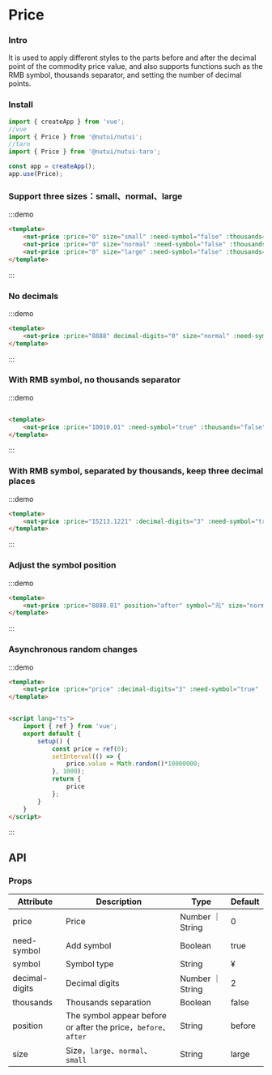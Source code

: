 # Price

### Intro

It is used to apply different styles to the parts before and after the decimal point of the commodity price value, and also supports functions such as the RMB symbol, thousands separator, and setting the number of decimal points.

### Install

```javascript
import { createApp } from 'vue';
//vue
import { Price } from '@nutui/nutui';
//taro
import { Price } from '@nutui/nutui-taro';

const app = createApp();
app.use(Price);

```


### Support three sizes：small、normal、large

:::demo

``` html
<template>
    <nut-price :price="0" size="small" :need-symbol="false" :thousands="true" />
    <nut-price :price="0" size="normal" :need-symbol="false" :thousands="true" />
    <nut-price :price="0" size="large" :need-symbol="false" :thousands="true" />
</template>
```

:::

### No decimals

:::demo

``` html
<template>
    <nut-price :price="8888" decimal-digits="0" size="normal" :need-symbol="true" :thousands="true" />
</template>
```

:::

### With RMB symbol, no thousands separator

:::demo

``` html

<template>
    <nut-price :price="10010.01" :need-symbol="true" :thousands="false" />
</template>
```
:::
### With RMB symbol, separated by thousands, keep three decimal places

:::demo

``` html
<template>
    <nut-price :price="15213.1221" :decimal-digits="3" :need-symbol="true" :thousands="true" />
</template>
```

:::

### Adjust the symbol position

:::demo

``` html
<template>
    <nut-price :price="8888.01" position="after" symbol="元" size="normal" :need-symbol="true" :thousands="true" />
</template>
```

:::
### Asynchronous random changes

:::demo

``` html
<template>
    <nut-price :price="price" :decimal-digits="3" :need-symbol="true" :thousands="true" />
</template>


<script lang="ts">
    import { ref } from 'vue';
    export default {
        setup() {
            const price = ref(0);
            setInterval(() => {
                price.value = Math.random()*10000000;
            }, 1000);
            return {
                price
            };
        }
    }
</script>
```
:::
## API
### Props

| Attribute      | Description                                                | Type            | Default |
|----------------|------------------------------------------------------------|------------------|--------|
| price          | Price                                                      | Number ｜ String | 0       |
| need-symbol    | Add symbol                                                 | Boolean          | true   |
| symbol         | Symbol type                                                | String           | &yen;  |
| decimal-digits | Decimal digits                                             | Number ｜ String | 2      |
| thousands      | Thousands separation                                       | Boolean          | false  |
| position       | The symbol appear before or after the price，`before`、`after` | String           | before |
| size           | Size，`large`、`normal`、`small`                            | String           | large |